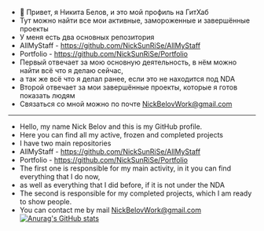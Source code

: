 - 👋 Привет, я Никита Белов, и это мой профиль на ГитХаб
- Тут можно найти все мои активные, замороженные и завершённые проекты
- У меня есть два основных репозитория 
- AllMyStaff - https://github.com/NickSunRiSe/AllMyStaff 
- Portfolio - https://github.com/NickSunRiSe/Portfolio
- Первый отвечает за мою основную деятельность, в нём можно найти всё что я делаю сейчас,
- а так же всё что я делал ранее, если это не находится под NDA
- Второй отвечает за мои завершённые проекты, которые я готов показать людям
- Связаться со мной можно по почте NickBelovWork@gmail.com 
----------------------------------------------------------------------------------------
- Hello, my name Nick Belov and this is my GitHub profile.
- Here you can find all my active, frozen and completed projects
- I have two main repositories
- AllMyStaff - https://github.com/NickSunRiSe/AllMyStaff
- Portfolio - https://github.com/NickSunRiSe/Portfolio
- The first one is responsible for my main activity, in it you can find everything that I do now,
- as well as everything that I did before, if it is not under the NDA
- The second is responsible for my completed projects, which I am ready to show people.
- You can contact me by mail NickBelovWork@gmail.com
[![Anurag's GitHub stats](https://github-readme-stats.vercel.app/api?username=nicksunrise)](https://github.com/anuraghazra/github-readme-stats)
